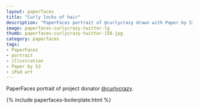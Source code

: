 ```yaml
---
layout: paperfaces
title: "Curly locks of hair"
description: "PaperFaces portrait of @curlycrazy drawn with Paper by 53 on an iPad."
image: paperfaces-curlycrazy-twitter-lg
thumb: paperfaces-curlycrazy-twitter-150.jpg
category: paperfaces
tags: 
- PaperFaces
- portrait
- illustration
- Paper by 53
- iPad art
---
```


PaperFaces portrait of project donator [@curlycrazy](http://twitter.com/curlycrazy).

{% include paperfaces-boilerplate.html %}